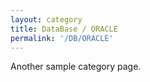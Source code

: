 ```yaml
---
layout: category
title: DataBase / ORACLE
permalink: '/DB/ORACLE'
---
```


Another sample category page.
